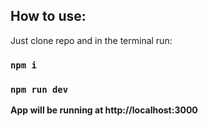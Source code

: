 ## How to use:

Just clone repo and in the terminal run:

### `npm i`

### `npm run dev`

**App will be running at http://localhost:3000**
